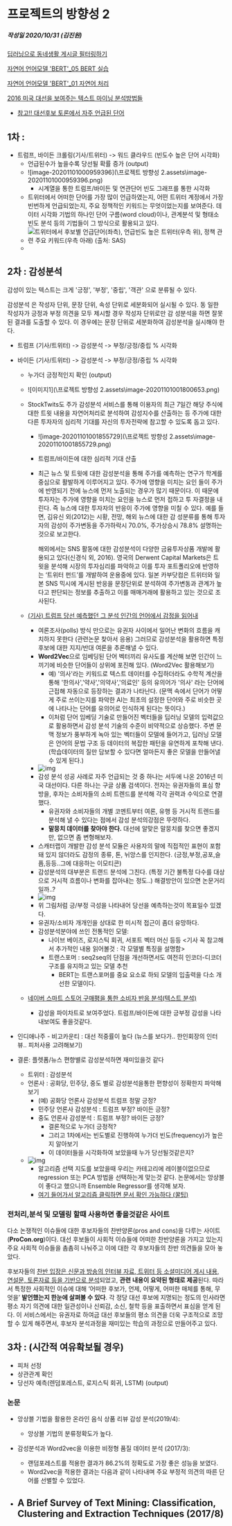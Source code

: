 # 프로젝트의 방향성 2

##### 작성일 2020/10/31 (김진원)

[딥러닝으로 동네생활 게시글 필터링하기](https://medium.com/daangn/딥러닝으로-동네생활-게시글-필터링하기-263cfe4bc58d)

[자연어 언어모델 'BERT'_05 BERT 실습](http://blog.naver.com/PostView.nhn?blogId=jeanmy1102&logNo=221749234951)

[자연어 언어모델 'BERT'_01 자연어 처리](http://blog.naver.com/jeanmy1102/221732807039)

[2016 미국 대선을 보여주는 텍스트 마이닝 분석방법들](https://slownews.kr/60919)

- [참고!! 대선후보 토론에서 자주 언급된 단어](http://mkweb.bcgsc.ca/debates2016/)

## 1차 : 

- 트럼프, 바이든 크롤링(기사/트위터) -> 워드 클라우드 (빈도수 높은 단어 시각화)
  - 언급된수가  높을수록 당선될 확률 증가 (output)
  - ![image-20201101000959396](\프로젝트 방향성 2.assets\image-20201101000959396.png)
    - 시계열을 통한 트럼프/바이든 및 연관단어 빈도 그래프를 통한 시각화
  - 트위터에서 어떠한 단어를 가장 많이 언급하였는지, 어떤 트위터 계정에서 가장 빈번하게 언급되었는지, 주요 정책적인 키워드는 무엇이었는지를 보여준다. 데이터 시각화 기법의 하나인 단어 구름(word cloud)이나, 관계분석 및 형태소 빈도 분석 등의 기법들이 그 방식으로 활용되고 있다.
  - ![트위터에서 후보별 언급단어(좌측), 언급빈도 높은 트위터(우측 위), 정책 관련 주요 키워드(우측 아래) (출처: SAS)](http://slownews.kr/wp-content/uploads/2017/01/th-twitter-word.png)
  - 

## 2차 : 감성분석

감성이 있는 텍스트는 크게 '긍정', '부정', '중립', '객관' 으로 분류될 수 있다.

감성분석 은 작성자 단위, 문장 단위, 속성 단위로 세분화되어 실시될 수 있다. 동 일한 작성자가 긍정과 부정 의견을 모두 제시할 경우 작성자 단위로만 감 성분석을 하면 잘못된 결과를 도출할 수 있다. 이 경우에는 문장 단위로 세분화하여 감성분석을 실시해야 한다.

- 트럼프 (기사/트위터) -> 감성분석 -> 부정/긍정/중립 % 시각화

- 바이든 (기사/트위터) -> 감성분석 -> 부정/긍정/중립 % 시각화

  - 누가더 긍정적인지 확인 (output)

  - ![이미지1](\프로젝트 방향성 2.assets\image-20201101001800653.png)

  - StockTwits도 주가 감성분석 서비스를 통해 이용자의 최근 7일간 해당 주식에 대한 트윗 내용을 자연어처리로 분석하여 감성지수를 산출하는 등 주가에 대한 다른 투자자의 심리적 기대를 자신의 투자전략에 참고할 수 있도록 돕고 있다.

    - ![image-20201101001855729](\프로젝트 방향성 2.assets\image-20201101001855729.png)

    - 트럼프/바이든에 대한 심리적 기대 산출

    - 최근 뉴스 및 트윗에 대한 감성분석을 통해 주가를 예측하는 연구가 학계를 중심으로 활발하게 이루어지고 있다. 주가에 영향을 미치는 요인 들이 주가에 반영되기 전에 뉴스에 먼저 노출되는 경우가 많기 때문이다. 이 때문에 투자자는 주가에 영향을 미치는 요인을 뉴스로 먼저 접하고 투 자결정을 내린다. 즉 뉴스에 대한 투자자의 반응이 주가에 영향을 미칠 수 있다. 예를 들면, 김유신 외(2012)는 시황, 전망, 해외 뉴스에 대한 감 성분류를 통해 투자자의 감성이 주가변동을 주가하락시 70.0%, 주가상승시 78.8% 설명하는 것으로 보고한다.

      해외에서는 SNS 활동에 대한 감성분석이 다양한 금융투자상품 개발에 활용되고 있다(신경식 외, 2016). 영국의 Derwent Capital Markets은 트 윗을 분석해 시장의 투자심리를 파악하고 이를 투자 포트폴리오에 반영하 는 ‘트위터 펀드’를 개발하여 운용중에 있다. 일본 카부닷컴은 트위터와 일본 SNS 믹시에 게시된 반응을 문장단위로 분석하여 주가변동과 관계가 높다고 판단되는 정보를 추출하고 이를 매매거래에 활용하고 있는 것으로 조사된다.

  - [(기사) 트럼프 당선 예측했던 그 분석 인간의 언어에서 감정을 읽어내](https://dbr.donga.com/article/view/1202/article_no/8892/ac/a_view)

    - 여론조사(polls) 방식 만으로는 유권자 사이에서 일어난 변화의 흐름을 캐치하지 못한다 (관련논문 찾아서 응용) 그러므로 감성분석을 활용하면 특정 후보에 대한 지지/반대 여론을 추론해낼 수 있다.
    - **Word2Vec**으로 임베딩된 단어 벡터끼리 유사도를 계산해 보면 인간이 느끼기에 비슷한 단어들이 상위에 포진해 있다. (Word2Vec 활용해보기)
      - 예) '의사'라는 키워드로 텍스트 데이터를 수집하더라도 수학적 계산을 통해 '한의사','약사','의약사','의료인' 등의 유의어가 '의사' 라는 단어에 근접해 자동으로 등장하는 결과가 나타난다. (문맥 속에서 단어가 어떻게 주로 쓰이는지를 파악한 AI는 최초의 설정한 단어와 주로 비슷한 곳에 나타나는 단어를 유의어로 인식하게 된다는 뜻이다.)
      - 이처럼 단어 임베딩 기술로 만들어진 벡터들을 딥러닝 모델의 입력값으로 활용하면서 감성 분석 기술의 수준이 비약적으로 상승했다. 주변 문맥 정보가 풍부하게 녹아 있는 벡터들이 모델에 들어가고, 딥러닝 모델은 언어의 문법 구조 등 데이터의 복잡한 패턴을 유연하게 포착해 낸다. (학습데이터의 질만 담보할 수 있다면 얼마든지 좋은 모델을 만들어낼 수 있게 된다.)
    - ![img](https://dbr.donga.com/upload_dir/source/261/49-1.png)
    - 감성 분석 성공 사례로 자주 언급되는 것 중 하나는 서두에 나온 2016년 미국 대선이다. 다른 하나는 구글 상품 검색이다. 전자는 유권자들의 표심 향방을, 후자는 소비자들의 소비 트렌드를 분석해 각각 권력과 수익으로 연결했다.
      - 유권자와 소비자들의 개별 코멘트부터 여론, 유행 등 거시적 트렌드를 분석해 낼 수 있다는 점에서 감성 분석의강점은 뚜렷하다.
      - **말뭉치 데이터를 찾아야 한다.** 대선에 알맞은 말뭉치를 찾으면 좋겠지만, 없으면 좀 변형해보자.
    - 스캐터랩이 개발한 감성 분석 모듈은 사용자의 말에 직접적인 표현이 포함돼 있지 않더라도 감정의 종류, 톤, 뉘앙스를 인지한다. (긍정,부정,공포,슬픔,등등..그에 대응하는 이모티콘)
    - 감성분석의 대부분은 트랜드 분석에 그친다. (특정 기간 불특정 다수를 대상으로 거시적 흐름이나 변화를 잡아내는 정도..) 해결방안이 있으면 논문거리일까..?
    - ![img](https://dbr.donga.com/upload_dir/source/261/54-1..png)
    - 위 그림처럼 긍/부정 극성을 나타내어 당선을 예측하는것이 목표일수 있겠다.
    - 유권자/소비자 개개인을 상대로 한 미시적 접근이 좀더 유망하다.
    - 감성분석분야에 쓰인 전통적인 모델: 
      - 나이브 베이즈, 로지스틱 회귀, 서포트 벡터 머신 등등 <기사 꼭 참고해서 추가적인 내용 읽어볼것 : 각 모델별 특징을 설명함>
      - 트랜스포머 : seq2seq의 단점을 개선하면서도 여전히 인코더-디코더 구조를 유지하고 있는 모델 추천
        - BERT는 트랜스포머를 중요 요소로 하되 모델의 입출력을 다소 개선한 모델이다.

  - [네이버 스마트 스토어 구매평을 통한 소비자 반응 분석(텍스트 분석)](https://github.com/jw0831/NaverStoreData/blob/master/네이버스마트스토어_분석자료.pdf)

    - 감성을 파이차트로 보여주었다. 트럼프/바이든에 대한 긍부정 감성을 나타내보여도 좋을것같다.

    

- 인디애나주 - 비고카운티 : 대선 적중률이 높다 (뉴스를 보다가.. 한인회장의 인터뷰.. 피처사용 고려해보기)

- 결론: 플렛폼/뉴스 편향별로 감성분석하면 재미있을것 같다
  - 트위터 : 감성분석
  - 언론사 : 공화당, 민주당, 중도 별로 감성분석을통한 편향성이 정확한지 파악해보기 
    - (예) 공화당 언론사 감성분석 트럼프 정말 긍정?
    - 민주당 언론사 감성분석 : 트럼프 부정? 바이든 긍정? 
    - 중도 언론사 감성분석 : 트럼프 부정? 바이든 긍정? 
      - 결론적으로 누가더 긍정적? 
      - 그리고 1차에서는 빈도별로 진행하여 누가더 빈도(frequency)가 높은지 알아보기
      - 이 데이터들을 시각화하여 보았을때 누가 당선될것같은지? 
  - ![img](https://blog.kakaocdn.net/dn/bk1xGN/btquSgTW2lX/v3sQiKi0fvktG3EUw7dLBk/img.png)
    - 알고리즘 선택 지도를 보았을때 우리는 카테고리에 레이블이없으므로 regression 또는 PCA 방법을 선택하는게 맞는것 같다. 논문에서는 앙상블이 좋다고 했으니까 Ensemble Regressor를 생각해 보자.
    - [여기 들어가서 알고리즘 클릭하면 문서 확인 가능하다 (꿀팁)](https://scikit-learn.org/stable/tutorial/machine_learning_map/index.html)

### 전처리,분석 및 모델링 할때 사용하면 좋을것같은 사이트

다소 논쟁적인 이슈들에 대한 후보자들의 찬반양론(pros and cons)을 다루는 사이트(**ProCon.org**)이다. 대선 후보들이 사회적 이슈들에 어떠한 찬반양론을 가지고 있는지 주요 사회적 이슈들을 촘촘히 나눠주고 이에 대한 각 후보자들의 찬반 의견들을 모아 놓았다.

후보자들의 <u>찬반 입장은 신문과 방송의 인터뷰 자료, 트위터 등 소셜미디어 게시 내용, 연설문, 토론자료 등을 기반으로 분석</u>되었고, **관련 내용이 요약된 형태로 제공**된다. 따라서 특정한 사회적인 이슈에 대해 ‘어떠한 후보가, 언제, 어떻게, 어떠한 매체를 통해, 무엇을’ **발언했는지 한눈에 살펴볼 수 있다**. 각 정당 대선 후보에 지명되는 정도의 인사라면 평소 자기 의견에 대한 일관성이나 신뢰감, 소신, 철학 등을 표출하면서 표심을 얻게 된다. 이 서비스에서는 유권자로 하여금 대선 후보들의 평소 의견을 더욱 구조적으로 조망할 수 있게 해주면서, 후보자 분석과정을 재미있는 학습의 과정으로 만들어주고 있다.

## 3차 : (시간적 여유확보될 경우)

- 피처 선정
- 상관관계 확인
- 당선자 예측(렌덤포레스트, 로지스틱 회귀, LSTM) (output)





### 논문

- 앙상블 기법을 활용한 온라인 음식 상품 리뷰 감성 분석(2019/4): 
  - 앙상블 기법의 분류정확도가 높다.

- 감성분석과 Word2vec을 이용한 비정형 품질 데이터 분석 (2017/3):
  - 랜덤포레스트를 적용한 결과가 86.2%의 정확도로 가장 좋은 성능을 보였다.
  - Word2vec을 적용한 결과는 다음과 같이 나타내며 주요 부정적 의견의 따른 단어를 선별할 수 있었다.
- A Brief Survey of Text Mining: Classification, Clustering and Extraction Techniques (2017/8)
  - 

